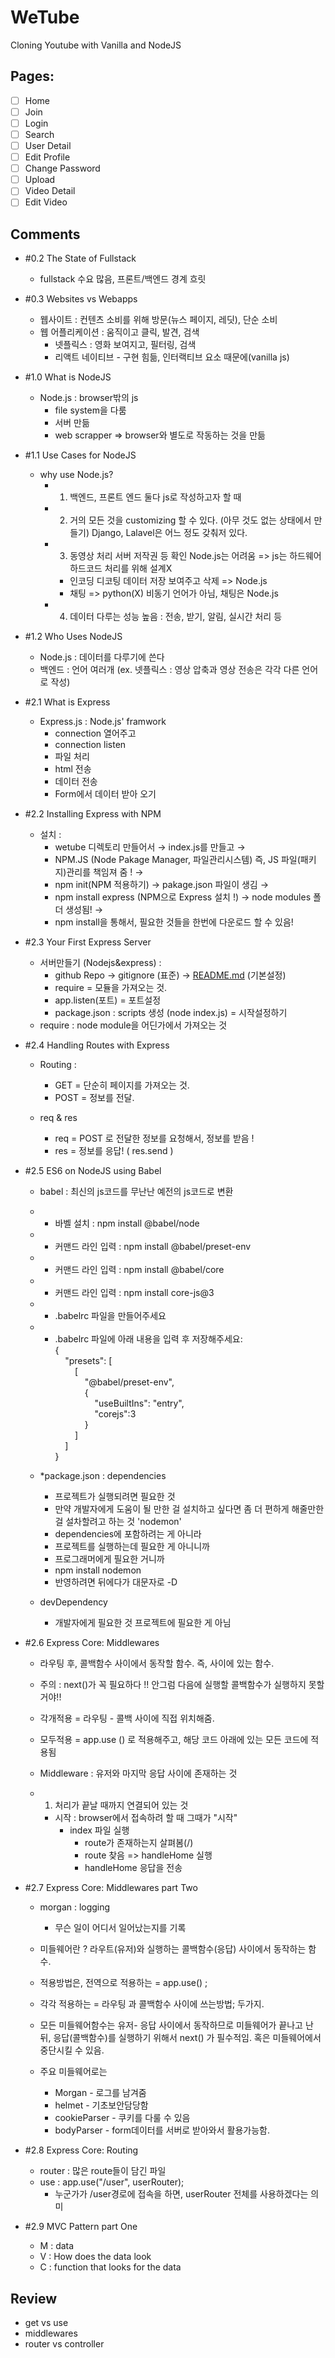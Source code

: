 # WeTube

Cloning Youtube with Vanilla and NodeJS

## Pages:

- [ ] Home
- [ ] Join
- [ ] Login
- [ ] Search
- [ ] User Detail
- [ ] Edit Profile
- [ ] Change Password
- [ ] Upload
- [ ] Video Detail
- [ ] Edit Video

## Comments

- #0.2 The State of Fullstack
  - fullstack 수요 많음, 프론트/백엔드 경계 흐릿

- #0.3 Websites vs Webapps
  - 웹사이트 : 컨텐츠 소비를 위해 방문(뉴스 페이지, 레딧), 단순 소비
  - 웹 어플리케이션 : 움직이고 클릭, 발견, 검색
    - 넷플릭스 : 영화 보여지고, 필터링, 검색
    - 리액트 네이티브 - 구현 힘듦, 인터랙티브 요소 때문에(vanilla js)

- #1.0 What is NodeJS
  - Node.js : browser밖의 js
    - file system을 다룸
    - 서버 만듦
    - web scrapper 
=> browser와 별도로 작동하는 것을 만듦

- #1.1 Use Cases for NodeJS
  - why use Node.js?
    - 1. 백엔드, 프론트 엔드 둘다 js로 작성하고자 할 때
    - 2. 거의 모든 것을 customizing 할 수 있다. (아무 것도 없는 상태에서 만들기) Django, Lalavel은 어느 정도 갖춰저 있다.
    - 3. 동영상 처리 서버 저작권 등 확인 Node.js는 어려움 => js는 하드웨어 하드코드 처리를 위해 설계X
      - 인코딩 디코팅 데이터 저장 보여주고 삭제 => Node.js
      - 채팅 => python(X) 비동기 언어가 아님, 채팅은 Node.js
    - 4. 데이터 다루는 성능 높음 : 전송, 받기, 알림, 실시간 처리 등

- #1.2 Who Uses NodeJS
  - Node.js : 데이터를 다루기에 쓴다
  - 백엔드 : 언어 여러개 (ex. 넷플릭스 : 영상 압축과 영상 전송은 각각 다른 언어로 작성)

- #2.1 What is Express
  - Express.js : Node.js' framwork
    - connection 열어주고
    - connection listen
    - 파일 처리
    - html 전송
    - 데이터 전송
    - Form에서 데이터 받아 오기

- #2.2 Installing Express with NPM
  - 설치 : 
    - wetube 디렉토리 만들어서 → index.js를 만들고 →
    - NPM.JS (Node Pakage Manager, 파일관리시스템) 즉, JS 파일(패키지)관리를 책임져 줌 ! →
    - npm init(NPM 적용하기) → pakage.json 파일이 생김 →
    - npm install express (NPM으로 Express 설치 !) → node modules 폴더 생성됨! →
    - npm install을 통해서, 필요한 것들을 한번에 다운로드 할 수 있음!

- #2.3 Your First Express Server
  - 서버만들기 (Nodejs&express) :
    - github Repo → gitignore (표준) → [README.md](http://readme.md) (기본설정)
    - require = 모듈을 가져오는 것.
    - app.listen(포트) = 포트설정
    - package.json : scripts 생성 (node index.js) = 시작설정하기
  - require : node module을 어딘가에서 가져오는 것

- #2.4 Handling Routes with Express
  - Routing :
    - GET = 단순히 페이지를 가져오는 것.
    - POST = 정보를 전달.

  - req & res
    - req = POST 로 전달한 정보를 요청해서, 정보를 받음 !
    - res = 정보를 응답! ( res.send )

- #2.5 ES6 on NodeJS using Babel
  - babel : 최신의 js코드를 무난난 예전의 js코드로 변환

  - * 바벨 설치 : npm install @babel/node
  - * 커맨드 라인 입력 : npm install @babel/preset-env
  - * 커맨드 라인 입력 : npm install @babel/core
  - * 커맨드 라인 입력 : npm install core-js@3

  - * .babelrc 파일을 만들어주세요
  - * .babelrc 파일에 아래 내용을 입력 후 저장해주세요:<br>
  {<br>
  &nbsp;&nbsp;&nbsp;&nbsp;"presets": [<br>
  &nbsp;&nbsp;&nbsp;&nbsp;&nbsp;&nbsp;&nbsp;&nbsp;[<br>
  &nbsp;&nbsp;&nbsp;&nbsp;&nbsp;&nbsp;&nbsp;&nbsp;&nbsp;&nbsp;&nbsp;&nbsp;"@babel/preset-env",<br>
  &nbsp;&nbsp;&nbsp;&nbsp;&nbsp;&nbsp;&nbsp;&nbsp;&nbsp;&nbsp;&nbsp;&nbsp;{<br>
  &nbsp;&nbsp;&nbsp;&nbsp;&nbsp;&nbsp;&nbsp;&nbsp;&nbsp;&nbsp;&nbsp;&nbsp;&nbsp;&nbsp;&nbsp;&nbsp;"useBuiltIns": "entry",<br>
  &nbsp;&nbsp;&nbsp;&nbsp;&nbsp;&nbsp;&nbsp;&nbsp;&nbsp;&nbsp;&nbsp;&nbsp;&nbsp;&nbsp;&nbsp;&nbsp;"corejs":3<br>
  &nbsp;&nbsp;&nbsp;&nbsp;&nbsp;&nbsp;&nbsp;&nbsp;&nbsp;&nbsp;&nbsp;&nbsp;}<br>
  &nbsp;&nbsp;&nbsp;&nbsp;&nbsp;&nbsp;&nbsp;&nbsp;]<br>
  &nbsp;&nbsp;&nbsp;&nbsp;]<br>
  }<br>

  - *package.json : dependencies
    - 프로젝트가 실행되려면 필요한 것
    - 만약 개발자에게 도움이 될 만한 걸 설치하고 싶다면 좀 더 편하게 해줄만한 걸 설차할려고 하는 것 'nodemon'
    - dependencies에 포함하려는 게 아니라
    - 프로젝트를 실행하는데 필요한 게 아니니까
    - 프로그래머에게 필요한 거니까
    - npm install nodemon
    - 반영하려면 뒤에다가 대문자로 -D

  - devDependency 
    - 개발자에게 필요한 것 프로젝트에 필요한 게 아님

- #2.6 Express Core: Middlewares
  - 라우팅 후, 콜백함수 사이에서 동작할 함수. 즉, 사이에 있는 함수.
  - 주의 : next()가 꼭 필요하다 !! 안그럼 다음에 실행할 콜백함수가 실행하지 못할거야!!
  - 각개적용 = 라우팅 - 콜백 사이에 직접 위치해줌.
  - 모두적용 = app.use () 로 적용해주고, 해당 코드 아래에 있는 모든 코드에 적용됨

  - Middleware : 유저와 마지막 응답 사이에 존재하는 것
  - 1. 처리가 끝날 때까지 연결되어 있는 것
    - 시작 : browser에서 접속하려 할 때 그때가 "시작"
      - index 파일 실행
        - route가 존재하는지 살펴봄(/)
        - route 찾음 => handleHome 실행
        - handleHome 응답을 전송

- #2.7 Express Core: Middlewares part Two
  - morgan : logging
    - 무슨 일이 어디서 일어났는지를 기록

  - 미들웨어란 ? 라우트(유저)와 실행하는 콜백함수(응답) 사이에서 동작하는 함수.
  - 적용방법은, 전역으로 적용하는 = app.use() ;
  - 각각 적용하는 = 라우팅 과 콜백함수 사이에 쓰는방법; 두가지.

  - 모든 미들웨어함수는 유저- 응답 사이에서 동작하므로 미들웨어가 끝나고 난 뒤, 응답(콜백함수)를 실행하기 위해서 next() 가 필수적임. 혹은 미들웨어에서 중단시킬 수 있음.

  - 주요 미들웨어로는
    - Morgan - 로그를 남겨줌
    - helmet - 기초보안담당함
    - cookieParser - 쿠키를 다룰 수 있음
    - bodyParser - form데이터를 서버로 받아와서 활용가능함.

- #2.8 Express Core: Routing
  - router : 많은 route들이 담긴 파일
  - use : app.use("/user", userRouter); 
    - 누군가가 /user경로에 접속을 하면, userRouter 전체를 사용하겠다는 의미

- #2.9 MVC Pattern part One
  - M : data
  - V : How does the data look
  - C : function that looks for the data

## Review
- get vs use
- middlewares
- router vs controller
